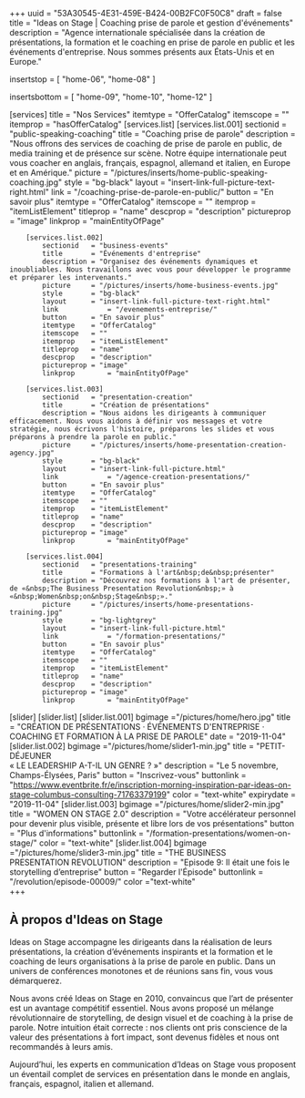 +++
uuid		= "53A30545-4E31-459E-B424-00B2FC0F50C8"
draft 		= false
title 		= "Ideas on Stage | Coaching prise de parole et gestion d'événements"
description	= "Agence internationale spécialisée dans la création de présentations, la formation et le coaching en prise de parole en public et les événements d'entreprise. Nous sommes présents aux États-Unis et en Europe."

insertstop		= [
	"home-06",
	"home-08"
]

insertsbottom	= [
	"home-09",
	"home-10",
	"home-12"
]

[services]
	title		= "Nos Services"
	itemtype	= "OfferCatalog"
	itemscope	= ""
	itemprop	= "hasOfferCatalog"
	[services.list]
		[services.list.001]
			sectionid	= "public-speaking-coaching"
			title		= "Coaching prise de parole"
			description	= "Nous offrons des services de coaching de prise de parole en public, de media training et de présence sur scène. Notre équipe internationale peut vous coacher en anglais, français, espagnol, allemand et italien, en Europe et en Amérique."
			picture		= "/pictures/inserts/home-public-speaking-coaching.jpg"
			style		= "bg-black"
			layout		= "insert-link-full-picture-text-right.html"
			link			= "/coaching-prise-de-parole-en-public/"
			button		= "En savoir plus"
			itemtype	= "OfferCatalog"
			itemscope	= ""
			itemprop	= "itemListElement"
			titleprop	= "name"
			descprop	= "description"
			pictureprop	= "image"
			linkprop		= "mainEntityOfPage"
			
		[services.list.002]
			sectionid	= "business-events"
			title		= "Événements d'entreprise"
			description	= "Organisez des événements dynamiques et inoubliables. Nous travaillons avec vous pour développer le programme et préparer les intervenants."
			picture		= "/pictures/inserts/home-business-events.jpg"
			style		= "bg-black"
			layout		= "insert-link-full-picture-text-right.html"
			link			= "/evenements-entreprise/"
			button		= "En savoir plus"
			itemtype	= "OfferCatalog"
			itemscope	= ""
			itemprop	= "itemListElement"
			titleprop	= "name"
			descprop	= "description"
			pictureprop	= "image"
			linkprop		= "mainEntityOfPage"

		[services.list.003]
			sectionid	= "presentation-creation"
			title		= "Création de présentations"
			description	= "Nous aidons les dirigeants à communiquer efficacement. Nous vous aidons à définir vos messages et votre stratégie, nous écrivons l'histoire, préparons les slides et vous préparons à prendre la parole en public."
			picture		= "/pictures/inserts/home-presentation-creation-agency.jpg"
			style		= "bg-black"
			layout		= "insert-link-full-picture.html"
			link			= "/agence-creation-presentations/"
			button		= "En savoir plus"
			itemtype	= "OfferCatalog"
			itemscope	= ""
			itemprop	= "itemListElement"
			titleprop	= "name"
			descprop	= "description"
			pictureprop	= "image"
			linkprop		= "mainEntityOfPage"
			
		[services.list.004]
			sectionid	= "presentations-training"
			title		= "Formations à l'art&nbsp;de&nbsp;présenter"
			description	= "Découvrez nos formations à l'art de présenter, de «&nbsp;The Business Presentation Revolution&nbsp;» à «&nbsp;Women&nbsp;on&nbsp;Stage&nbsp;»."
			picture		= "/pictures/inserts/home-presentations-training.jpg"
			style		= "bg-lightgrey"
			layout		= "insert-link-full-picture.html"
			link			= "/formation-presentations/"
			button		= "En savoir plus"
			itemtype	= "OfferCatalog"
			itemscope	= ""
			itemprop	= "itemListElement"
			titleprop	= "name"
			descprop	= "description"
			pictureprop	= "image"
			linkprop		= "mainEntityOfPage"
[slider]
	[slider.list]
		[slider.list.001]
			bgimage ="/pictures/home/hero.jpg"
			title = "CRÉATION DE PRÉSENTATIONS · ÉVÉNEMENTS D'ENTREPRISE · COACHING ET FORMATION À LA PRISE DE PAROLE"
			date = "2019-11-04"
		[slider.list.002]
			bgimage ="/pictures/home/slider1-min.jpg"
			title = "PETIT-DÉJEUNER<br />« LE LEADERSHIP A-T-IL UN GENRE ? »"
			description = "Le 5 novembre, Champs-Élysées, Paris"
			button = "Inscrivez-vous"
			buttonlink = "https://www.eventbrite.fr/e/inscription-morning-inspiration-par-ideas-on-stage-columbus-consulting-71763379199"
			color = "text-white"
			expirydate = "2019-11-04"
		[slider.list.003]
			bgimage ="/pictures/home/slider2-min.jpg"
			title = "WOMEN ON STAGE 2.0"
			description = "Votre accélérateur personnel pour devenir plus visible, présente et libre lors de vos présentations"
			button = "Plus d'informations"
			buttonlink = "/formation-presentations/women-on-stage/"
			color = "text-white"
		[slider.list.004]
			bgimage ="/pictures/home/slider3-min.jpg"
			title = "THE BUSINESS PRESENTATION REVOLUTION"
			description = "Episode 9: Il était une fois le storytelling d’entreprise"
			button = "Regarder l'Épisode"
			buttonlink = "/revolution/episode-00009/"
			color ="text-white"				
+++

## À propos d'Ideas on Stage

Ideas on Stage accompagne les dirigeants dans la réalisation de leurs présentations, la création d’événements inspirants et la formation et le coaching de leurs organisations à la prise de parole en public. Dans un univers de conférences monotones et de réunions sans fin, vous vous démarquerez.

Nous avons créé Ideas on Stage en 2010, convaincus que l’art de présenter est un avantage compétitif essentiel. Nous avons proposé un mélange révolutionnaire de storytelling, de design visuel et de coaching à la prise de parole. Notre intuition était correcte : nos clients ont pris conscience de la valeur des présentations à fort impact, sont devenus fidèles et nous ont recommandés à leurs amis.

Aujourd’hui, les experts en communication d’Ideas on Stage vous proposent un éventail complet de services en présentation dans le monde en anglais, français, espagnol, italien et allemand.